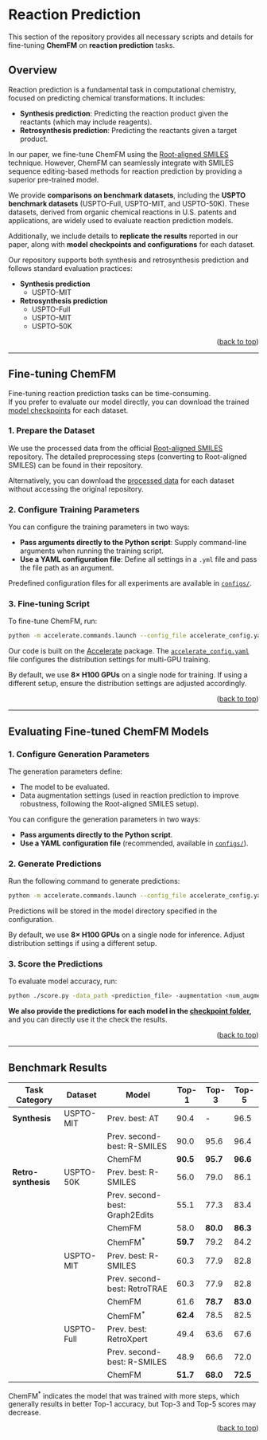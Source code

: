 <a id="readme-top"></a>

# Reaction Prediction

This section of the repository provides all necessary scripts and details for fine-tuning **ChemFM** on **reaction prediction** tasks.

## Overview

Reaction prediction is a fundamental task in computational chemistry, focused on predicting chemical transformations. It includes:

- **Synthesis prediction**: Predicting the reaction product given the reactants (which may include reagents).
- **Retrosynthesis prediction**: Predicting the reactants given a target product.

In our paper, we fine-tune ChemFM using the [Root-aligned SMILES](https://pubs.rsc.org/en/content/articlelanding/2022/sc/d2sc02763a) technique. However, ChemFM can seamlessly integrate with SMILES sequence editing-based methods for reaction prediction by providing a superior pre-trained model.

We provide **comparisons on benchmark datasets**, including the **USPTO benchmark datasets** (USPTO-Full, USPTO-MIT, and USPTO-50K). These datasets, derived from organic chemical reactions in U.S. patents and applications, are widely used to evaluate reaction prediction models.

Additionally, we include details to **replicate the results** reported in our paper, along with **model checkpoints and configurations** for each dataset.

Our repository supports both synthesis and retrosynthesis prediction and follows standard evaluation practices:

- **Synthesis prediction**
  - USPTO-MIT
- **Retrosynthesis prediction**
  - USPTO-Full
  - USPTO-MIT
  - USPTO-50K


<p align="right">(<a href="#readme-top">back to top</a>)</p>

---

## Fine-tuning ChemFM

Fine-tuning reaction prediction tasks can be time-consuming.  
If you prefer to evaluate our model directly, you can download the trained [model checkpoints](https://clemson.box.com/s/mw5rl7qsis7l87viq1nyyqz7o82lwnh2) for each dataset.

### 1. Prepare the Dataset

We use the processed data from the official [Root-aligned SMILES](https://github.com/otori-bird/retrosynthesis) repository. The detailed preprocessing steps (converting to Root-aligned SMILES) can be found in their repository.

Alternatively, you can download the [processed data](https://clemson.box.com/s/kct8hy0pc0i7iyjlpmrxng8cyoj12i9v) for each dataset without accessing the original repository.

### 2. Configure Training Parameters

You can configure the training parameters in two ways:

- **Pass arguments directly to the Python script**: Supply command-line arguments when running the training script.
- **Use a YAML configuration file**: Define all settings in a `.yml` file and pass the file path as an argument.

Predefined configuration files for all experiments are available in [`configs/`](./configs/).

### 3. Fine-tuning Script

To fine-tune ChemFM, run:

```bash
python -m accelerate.commands.launch --config_file accelerate_config.yaml main.py --training_args_file <config_yml_file>
```

Our code is built on the [Accelerate](https://huggingface.co/docs/accelerate/main/en/index) package.  The [`accelerate_config.yaml`](./accelerate_config.yaml) file configures the distribution settings for multi-GPU training.

By default, we use **8× H100 GPUs** on a single node for training. If using a different setup, ensure the distribution settings are adjusted accordingly.

<p align="right">(<a href="#readme-top">back to top</a>)</p>

---

## Evaluating Fine-tuned ChemFM Models

### 1. Configure Generation Parameters

The generation parameters define:
- The model to be evaluated.
- Data augmentation settings (used in reaction prediction to improve robustness, following the Root-aligned SMILES setup).

You can configure the generation parameters in two ways:

- **Pass arguments directly to the Python script**.
- **Use a YAML configuration file** (recommended, available in [`configs/`](./configs/)).

### 2. Generate Predictions

Run the following command to generate predictions:

```bash
python -m accelerate.commands.launch --config_file accelerate_config.yaml evaluate.py --training_args_file <config_yml_file>
```

Predictions will be stored in the model directory specified in the configuration. 

By default, we use **8× H100 GPUs** on a single node for inference. Adjust distribution settings if using a different setup.

### 3. Score the Predictions

To evaluate model accuracy, run:

```bash
python ./score.py -data_path <prediction_file> -augmentation <num_augmentation>
```
**We also provide the predictions for each model in the [checkpoint folder](https://clemson.box.com/s/mw5rl7qsis7l87viq1nyyqz7o82lwnh2),** and you can directly use it the check the results.

<p align="right">(<a href="#readme-top">back to top</a>)</p>

---




## Benchmark Results

| Task Category     | Dataset     | Model                                 | Top-1  | Top-3  | Top-5  |
|------------------|------------|--------------------------------------|--------|--------|--------|
| **Synthesis**    | USPTO-MIT   | Prev. best: AT                  | 90.4   | -      | 96.5   |
|                  |            | Prev. second-best: R-SMILES       | 90.0   | 95.6   | 96.4   |
|                  |            | ChemFM                           | **90.5** | **95.7** | **96.6** |
| **Retro-synthesis** | USPTO-50K | Prev. best: R-SMILES            | 56.0   | 79.0   | 86.1   |
|                  |            | Prev. second-best: Graph2Edits   | 55.1   | 77.3   | 83.4   |
|                  |            | ChemFM                               | 58.0   | **80.0** | **86.3** |
|                  |            | ChemFM<sup>*</sup>                             | **59.7** | 79.2   | 84.2   |
|                  | USPTO-MIT   | Prev. best: R-SMILES            | 60.3   | 77.9   | 82.8   |
|                  |            | Prev. second-best: RetroTRAE     | 60.3   | 77.9   | 82.8   |
|                  |            | ChemFM                               | 61.6   | **78.7** | **83.0** |
|                  |            | ChemFM<sup>*</sup>                            | **62.4** | 78.5   | 82.5   |
|                  | USPTO-Full  | Prev. best: RetroXpert          | 49.4   | 63.6   | 67.6   |
|                  |            | Prev. second-best: R-SMILES      | 48.9   | 66.6   | 72.0   |
|                  |            | ChemFM                           | **51.7** | **68.0** | **72.5** |
ChemFM<sup>*</sup> indicates the model that was trained with more steps, which generally results in better Top-1 accuracy, but Top-3 and Top-5 scores may decrease.

<p align="right">(<a href="#readme-top">back to top</a>)</p>



